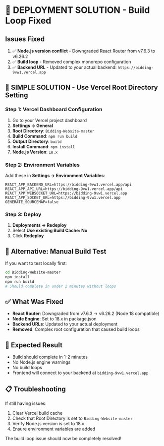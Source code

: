 # 🚨 DEPLOYMENT SOLUTION - Build Loop Fixed

## Issues Fixed
1. ✅ **Node.js version conflict** - Downgraded React Router from v7.6.3 to v6.26.2
2. ✅ **Build loop** - Removed complex monorepo configuration
3. ✅ **Backend URL** - Updated to your actual backend: `https://bidding-9vw1.vercel.app`

## 🎯 SIMPLE SOLUTION - Use Vercel Root Directory Setting

### Step 1: Vercel Dashboard Configuration
1. Go to your Vercel project dashboard
2. **Settings → General**
3. **Root Directory**: `Bidding-Website-master`
4. **Build Command**: `npm run build`
5. **Output Directory**: `build`
6. **Install Command**: `npm install`
7. **Node.js Version**: `18.x`

### Step 2: Environment Variables
Add these in **Settings → Environment Variables**:
```
REACT_APP_BACKEND_URL=https://bidding-9vw1.vercel.app/api
REACT_APP_API_URL=https://bidding-9vw1.vercel.app/api
REACT_APP_WEBSOCKET_URL=https://bidding-9vw1.vercel.app
REACT_APP_SOCKET_URL=https://bidding-9vw1.vercel.app
GENERATE_SOURCEMAP=false
```

### Step 3: Deploy
1. **Deployments → Redeploy**
2. Select **Use existing Build Cache: No**
3. Click **Redeploy**

## 🔧 Alternative: Manual Build Test
If you want to test locally first:
```bash
cd Bidding-Website-master
npm install
npm run build
# Should complete in under 2 minutes without loops
```

## ✅ What Was Fixed
- **React Router**: Downgraded from v7.6.3 → v6.26.2 (Node 18 compatible)
- **Node Engine**: Set to 18.x in package.json
- **Backend URLs**: Updated to your actual deployment
- **Removed**: Complex root configuration that caused build loops

## 🚀 Expected Result
- Build should complete in 1-2 minutes
- No Node.js engine warnings
- No build loops
- Frontend will connect to your backend at `bidding-9vw1.vercel.app`

## 📋 Troubleshooting
If still having issues:
1. Clear Vercel build cache
2. Check that Root Directory is set to `Bidding-Website-master`
3. Verify Node.js version is set to 18.x
4. Ensure environment variables are added

The build loop issue should now be completely resolved!
